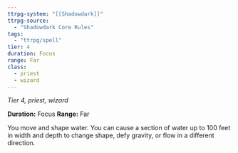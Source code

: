 ```yaml
---
ttrpg-system: "[[Shadowdark]]"
ttrpg-source: 
  - "Shadowdark Core Rules"
tags:
  - "ttrpg/spell"
tier: 4
duration: Focus
range: Far
class:
  - priest
  - wizard
---
```

*Tier 4, priest, wizard*

**Duration:** Focus
**Range:** Far

You move and shape water. You can cause a section of water up to 100 feet in width and depth to change shape, defy gravity, or flow in a different direction.


